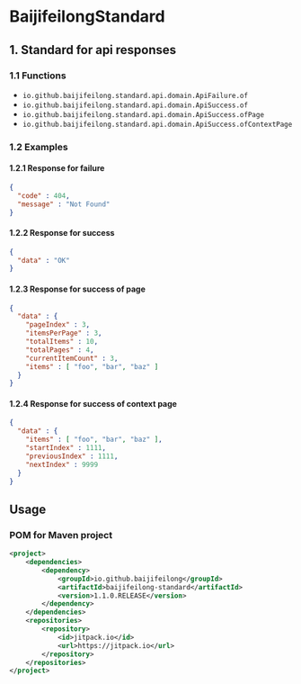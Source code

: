 # BaijifeilongStandard

## 1. Standard for api responses

### 1.1  Functions

- `io.github.baijifeilong.standard.api.domain.ApiFailure.of`
- `io.github.baijifeilong.standard.api.domain.ApiSuccess.of`
- `io.github.baijifeilong.standard.api.domain.ApiSuccess.ofPage`
- `io.github.baijifeilong.standard.api.domain.ApiSuccess.ofContextPage`

### 1.2 Examples

#### 1.2.1 Response for failure

```json
{
  "code" : 404,
  "message" : "Not Found"
}
```

#### 1.2.2 Response for success

```json
{
  "data" : "OK"
}
```

#### 1.2.3 Response for success of page

```json
{
  "data" : {
    "pageIndex" : 3,
    "itemsPerPage" : 3,
    "totalItems" : 10,
    "totalPages" : 4,
    "currentItemCount" : 3,
    "items" : [ "foo", "bar", "baz" ]
  }
}
```

#### 1.2.4 Response for success of context page

```json
{
  "data" : {
    "items" : [ "foo", "bar", "baz" ],
    "startIndex" : 1111,
    "previousIndex" : 1111,
    "nextIndex" : 9999
  }
}
```

## Usage

### POM for Maven project

```xml
<project>
    <dependencies>
        <dependency>
            <groupId>io.github.baijifeilong</groupId>
            <artifactId>baijifeilong-standard</artifactId>
            <version>1.1.0.RELEASE</version>
        </dependency>
    </dependencies>
    <repositories>
        <repository>
            <id>jitpack.io</id>
            <url>https://jitpack.io</url>
        </repository>
    </repositories>
</project>

```